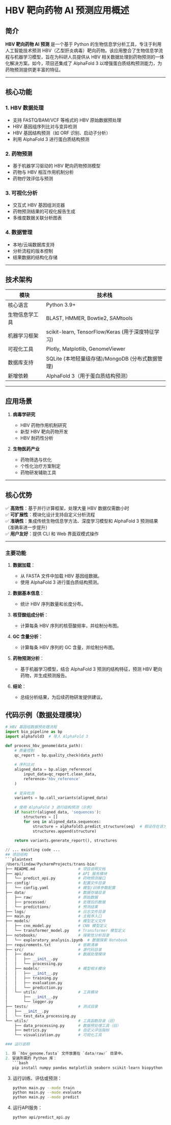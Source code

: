# HBV 靶向药物 AI 预测应用概述

## 简介
**HBV 靶向药物 AI 预测** 是一个基于 Python 的生物信息学分析工具，专注于利用人工智能技术预测 HBV（乙型肝炎病毒）靶向药物。该应用整合了生物信息学流程与机器学习模型，旨在为科研人员提供从 HBV 相关数据处理到药物预测的一体化解决方案。如今，项目还集成了 AlphaFold 3 以增强蛋白质结构预测能力，为药物预测提供更丰富的特征。

---

## 核心功能
### 1. HBV 数据处理
- 支持 FASTQ/BAM/VCF 等格式的 HBV 原始数据预处理
- HBV 基因组序列比对与变异检测
- HBV 基因结构预测（如 ORF 识别、启动子分析）
- 利用 AlphaFold 3 进行蛋白质结构预测

### 2. 药物预测
- 基于机器学习驱动的 HBV 靶向药物预测模型
- 药物与 HBV 相互作用机制分析
- 药物疗效评估与预测

### 3. 可视化分析
- 交互式 HBV 基因组浏览器
- 药物预测结果的可视化报告生成
- 多维度数据关联分析图表

### 4. 数据管理
- 本地/云端数据库支持
- 分析流程的版本控制
- 结果数据的结构化存储

---

## 技术架构
| 模块             | 技术栈                                                                 |
|------------------|----------------------------------------------------------------------|
| 核心语言         | Python 3.9+                                                         |
| 生物信息学工具   | BLAST, HMMER, Bowtie2, SAMtools                                     |
| 机器学习框架     | scikit-learn, TensorFlow/Keras (用于深度特征学习)                   |
| 可视化工具       | Plotly, Matplotlib, GenomeViewer                                    |
| 数据库支持       | SQLite (本地轻量级存储)/MongoDB (分布式数据管理)                    |
| 新增依赖         | AlphaFold 3（用于蛋白质结构预测）                                   |

---

## 应用场景
1. **病毒学研究**
   - HBV 药物作用机制研究
   - 新型 HBV 靶向药物开发
   - HBV 耐药性分析

2. **生物医药产业**
   - 药物筛选与优化
   - 个性化治疗方案制定
   - 药物研发辅助工具

---

## 核心优势
✅ **高效性**：基于并行计算框架，处理大量 HBV 数据仅需数小时  
✅ **可扩展性**：模块化设计支持自定义分析流程  
✅ **准确性**：集成传统生物信息学方法、深度学习模型和 AlphaFold 3 预测结果（准确率进一步提升）  
✅ **用户友好**：提供 CLI 和 Web 界面双模式操作  

---
### 主要功能

1. **数据加载**：
   - 从 FASTA 文件中加载 HBV 基因组数据。
   - 使用 AlphaFold 3 进行蛋白质结构预测。

2. **数据基本信息**：
   - 统计 HBV 序列数量和长度分布。

3. **核苷酸组成分析**：
   - 计算每条 HBV 序列的核苷酸频率，并绘制分布图。

4. **GC 含量分析**：
   - 计算每条 HBV 序列的 GC 含量，并绘制分布图。

5. **药物预测分析**：
   - 基于机器学习模型，结合 AlphaFold 3 预测的结构特征，预测 HBV 靶向药物，并生成预测报告。

6. **结论**：
   - 总结分析结果，为后续药物研发提供建议。

## 代码示例（数据处理模块）
```python
# HBV 基因组数据预处理流程
import bio_pipeline as bp
import alphafold3  # 导入 AlphaFold 3

def process_hbv_genome(data_path):
    # 质量控制
    qc_report = bp.quality_check(data_path)
    
    # 序列比对
    aligned_data = bp.align_reference(
        input_data=qc_report.clean_data,
        reference='hbv_reference'
    )
    
    # 变异检测
    variants = bp.call_variants(aligned_data)
    
    # 使用 AlphaFold 3 进行结构预测（示例）
    if hasattr(aligned_data, 'sequences'):
        structures = []
        for seq in aligned_data.sequences:
            structure = alphafold3.predict_structure(seq)  # 假设存在该方法
            structures.append(structure)
    
    return variants.generate_report(), structures

// ... existing code ...
## 项目结构
```plaintext
/Users/lindaw/PycharmProjects/trans-bio/
├── README.md                   # 项目说明文档
├── api/                        # API 服务模块
│   └── predict_api.py          # 药物预测接口
├── config/                     # 配置文件目录
│   └── config.yaml             # 模型/训练参数配置
├── data/                       # 数据存储目录
│   ├── raw/                    # 原始数据
│   ├── processed/              # 处理后的数据
│   └── predictions/            # 预测结果
├── logs/                       # 日志文件目录
├── main.py                     # 主程序入口
├── models/                     # 模型定义文件
│   ├── cnn_model.py            # CNN 模型定义
│   └── transformer_model.py    # Transformer 模型定义
├── notebooks/                  # 探索性分析目录
│   └── exploratory_analysis.ipynb  # 数据探索 Notebook
├── requirements.txt            # 依赖清单
├── src/                        # 源代码目录
│   ├── data/                   # 数据处理模块
│   │   ├── __init__.py
│   │   └── processing.py
│   ├── models/                 # 模型相关模块
│   │   ├── __init__.py
│   │   ├── training.py
│   │   ├── evaluation.py
│   │   └── prediction.py
│   └── utils/                  # 工具模块
│       ├── __init__.py
│       └── logger.py
├── tests/                      # 测试目录
│   ├── __init__.py
│   └── test_data_processing.py
└── utils/                      # 工具函数目录（旧）
    ├── data_processing.py      # 数据预处理工具（旧）
    ├── metrics.py              # 自定义评估指标
    └── visualization.py        # 可视化工具

### 运行说明

1. 将 `hbv_genome.fasta` 文件放置在 `data/raw/` 目录中。
2. 安装所需的 Python 库：
   ```bash
   pip install numpy pandas matplotlib seaborn scikit-learn biopython
   ```

3. 运行训练、评估或预测：
   ```bash
   python main.py --mode train
   python main.py --mode evaluate
   python main.py --mode predict
   ```

4. 运行API服务：
   ```bash
   python api/predict_api.py
   ```
